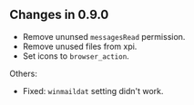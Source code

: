 ## Changes in 0.9.0

- Remove ununsed `messagesRead` permission.
- Remove unused files from xpi.
- Set icons to `browser_action`.

Others:

- Fixed: `winmaildat` setting didn't work.
